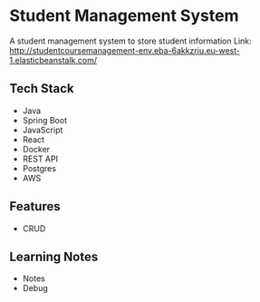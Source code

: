 # Student Management System
A student management system to store student information
Link: http://studentcoursemanagement-env.eba-6akkzriu.eu-west-1.elasticbeanstalk.com/

## Tech Stack
- Java
- Spring Boot
- JavaScript
- React
- Docker
- REST API
- Postgres
- AWS

## Features
- CRUD

## Learning Notes
- Notes
- Debug